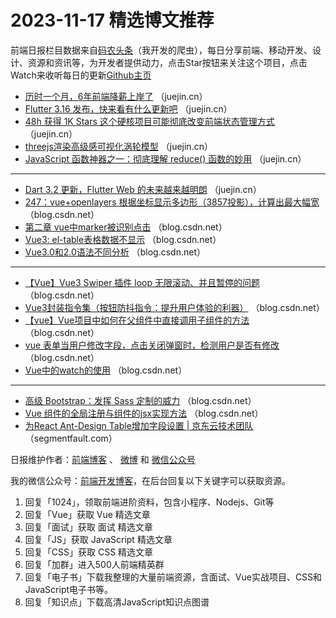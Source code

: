# 2023-11-17 精选博文推荐

前端日报栏目数据来自[码农头条](http://toutiao.qdkfweb.cn/)（我开发的爬虫），每日分享前端、移动开发、设计、资源和资讯等，为开发者提供动力，点击Star按钮来关注这个项目，点击Watch来收听每日的更新[Github主页](https://github.com/kujian/frontendDaily)
* [历时一个月，6年前端降薪上岸了](https://juejin.cn/post/7301909438540267531) （juejin.cn）
* [Flutter 3.16 发布，快来看有什么更新吧](https://juejin.cn/post/7301574930869321779) （juejin.cn）
* [48h 获得 1K Stars 这个硬核项目可能彻底改变前端状态管理方式](https://juejin.cn/post/7301512132587487258) （juejin.cn）
* [threejs渲染高级感可视化涡轮模型](https://juejin.cn/post/7301486808236130345) （juejin.cn）
* [JavaScript 函数神器之一：彻底理解 reduce() 函数的妙用](https://juejin.cn/post/7301150860825460790) （juejin.cn）

***
* [Dart 3.2 更新，Flutter Web 的未来越来越明朗](https://juejin.cn/post/7301637665765441574) （juejin.cn）
* [247：vue+openlayers 根据坐标显示多边形（3857投影），计算出最大幅宽](https://blog.csdn.net/cuclife/article/details/134394711) （blog.csdn.net）
* [第二章 vue中marker被识别点击](https://blog.csdn.net/zjltianxin/article/details/134441253) （blog.csdn.net）
* [Vue3: el-table表格数据不显示](https://blog.csdn.net/Junehhh/article/details/134078386) （blog.csdn.net）
* [Vue3.0和2.0语法不同分析](https://blog.csdn.net/weixin_44384273/article/details/134436755) （blog.csdn.net）

***
* [【Vue】Vue3 Swiper 插件 loop 无限滚动、并且暂停的问题](https://blog.csdn.net/IAIPython/article/details/134426102) （blog.csdn.net）
* [Vue3封装指令集（按钮防抖指令：提升用户体验的利器）](https://blog.csdn.net/qq_52752298/article/details/134437060) （blog.csdn.net）
* [【vue】Vue项目中如何在父组件中直接调用子组件的方法](https://blog.csdn.net/angela_zhaoBei/article/details/134419119) （blog.csdn.net）
* [vue 表单当用户修改字段，点击关闭弹窗时，检测用户是否有修改](https://blog.csdn.net/qq_32555123/article/details/134398545) （blog.csdn.net）
* [Vue中的watch的使用](https://blog.csdn.net/2201_75705263/article/details/134414169) （blog.csdn.net）

***
* [高级 Bootstrap：发挥 Sass 定制的威力](https://blog.csdn.net/qq_36478920/article/details/134414215) （blog.csdn.net）
* [Vue 组件的全局注册与组件的jsx实现方法](https://blog.csdn.net/m0_46672781/article/details/134398105) （blog.csdn.net）
* [为React Ant-Design Table增加字段设置 | 京东云技术团队](https://segmentfault.com/a/1190000044393271) （segmentfault.com）

日报维护作者：[前端博客](https://qdkfweb.cn/) 、 [微博](http://weibo.com/kujian) 和 [微信公众号](https://open.weixin.qq.com/qr/code?username=caibaojian_com)

我的微信公众号：[前端开发博客](https://open.weixin.qq.com/qr/code?username=caibaojian_com)，在后台回复以下关键字可以获取资源。

1. 回复「1024」，领取前端进阶资料，包含小程序、Nodejs、Git等
2. 回复「Vue」获取 Vue 精选文章
3. 回复「面试」获取 面试 精选文章
4. 回复「JS」获取 JavaScript 精选文章
5. 回复「CSS」获取 CSS 精选文章
6. 回复「加群」进入500人前端精英群
7. 回复「电子书」下载我整理的大量前端资源，含面试、Vue实战项目、CSS和JavaScript电子书等。
8. 回复「知识点」下载高清JavaScript知识点图谱
